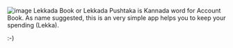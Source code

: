 ![image](https://github.com/shridhargovindaiah/lekkada-book-api/assets/20173538/22a9b69a-c7ab-41c4-9ffd-df305a7b21e0)
Lekkada Book or Lekkada Pushtaka is Kannada word for Account Book.
As name suggested, this is an very simple app helps you to keep your spending (Lekka).

:-)


